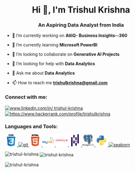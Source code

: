 <h1 align="center">Hi 👋, I'm Trishul Krishna</h1>
<h3 align="center">An Aspiring Data Analyst from India</h3>



- 🔭 I’m currently working on **AtliQ- Business Insights--360**

- 🌱 I’m currently learning **Microsoft PowerBI**

- 👯 I’m looking to collaborate on **Generative AI Projects**

- 🤝 I’m looking for help with **Data Analytics**

- 💬 Ask me about **Data Analytics**

- 📫 How to reach me **trishulkrishna@gmail.com**

<h3 align="left">Connect with me:</h3>
<p align="left">
<a href="https://linkedin.com/in/www.linkedin.com/in/ trishul-krishna" target="blank"><img align="center" src="https://raw.githubusercontent.com/rahuldkjain/github-profile-readme-generator/master/src/images/icons/Social/linked-in-alt.svg" alt="www.linkedin.com/in/ trishul-krishna" height="30" width="40" /></a>
<a href="https://www.hackerrank.com/https://www.hackerrank.com/profile/trishulkrishna" target="blank"><img align="center" src="https://raw.githubusercontent.com/rahuldkjain/github-profile-readme-generator/master/src/images/icons/Social/hackerrank.svg" alt="https://www.hackerrank.com/profile/trishulkrishna" height="30" width="40" /></a>
</p>

<h3 align="left">Languages and Tools:</h3>
<p align="left"> <a href="https://www.w3schools.com/css/" target="_blank" rel="noreferrer"> <img src="https://raw.githubusercontent.com/devicons/devicon/master/icons/css3/css3-original-wordmark.svg" alt="css3" width="40" height="40"/> </a> <a href="https://git-scm.com/" target="_blank" rel="noreferrer"> <img src="https://www.vectorlogo.zone/logos/git-scm/git-scm-icon.svg" alt="git" width="40" height="40"/> </a> <a href="https://www.w3.org/html/" target="_blank" rel="noreferrer"> <img src="https://raw.githubusercontent.com/devicons/devicon/master/icons/html5/html5-original-wordmark.svg" alt="html5" width="40" height="40"/> </a> <a href="https://www.mysql.com/" target="_blank" rel="noreferrer"> <img src="https://raw.githubusercontent.com/devicons/devicon/master/icons/mysql/mysql-original-wordmark.svg" alt="mysql" width="40" height="40"/> </a> <a href="https://www.oracle.com/" target="_blank" rel="noreferrer"> <img src="https://raw.githubusercontent.com/devicons/devicon/master/icons/oracle/oracle-original.svg" alt="oracle" width="40" height="40"/> </a> <a href="https://pandas.pydata.org/" target="_blank" rel="noreferrer"> <img src="https://raw.githubusercontent.com/devicons/devicon/2ae2a900d2f041da66e950e4d48052658d850630/icons/pandas/pandas-original.svg" alt="pandas" width="40" height="40"/> </a> <a href="https://www.postgresql.org" target="_blank" rel="noreferrer"> <img src="https://raw.githubusercontent.com/devicons/devicon/master/icons/postgresql/postgresql-original-wordmark.svg" alt="postgresql" width="40" height="40"/> </a> <a href="https://www.python.org" target="_blank" rel="noreferrer"> <img src="https://raw.githubusercontent.com/devicons/devicon/master/icons/python/python-original.svg" alt="python" width="40" height="40"/> </a> <a href="https://seaborn.pydata.org/" target="_blank" rel="noreferrer"> <img src="https://seaborn.pydata.org/_images/logo-mark-lightbg.svg" alt="seaborn" width="40" height="40"/> </a> </p>

<p><img align="left" src="https://github-readme-stats.vercel.app/api/top-langs?username=trishul-krishna&show_icons=true&locale=en&layout=compact" alt="trishul-krishna" /></p>

<p>&nbsp;<img align="center" src="https://github-readme-stats.vercel.app/api?username=trishul-krishna&show_icons=true&locale=en" alt="trishul-krishna" /></p>

<p><img align="center" src="https://github-readme-streak-stats.herokuapp.com/?user=trishul-krishna&" alt="trishul-krishna" /></p>
